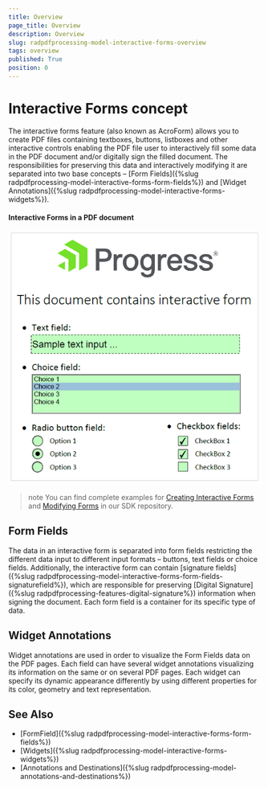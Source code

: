 ```yaml
---
title: Overview 
page_title: Overview  
description: Overview  
slug: radpdfprocessing-model-interactive-forms-overview 
tags: overview 
published: True
position: 0
---
```


# Interactive Forms concept

The interactive forms feature (also known as AcroForm) allows you to create PDF files containing textboxes, buttons, listboxes and other interactive controls enabling the PDF file user to interactively fill some data in the PDF document and/or digitally sign the filled document. The responsibilities for preserving this data and interactively modifying it are separated into two base concepts – [Form Fields]({%slug radpdfprocessing-model-interactive-forms-form-fields%}) and [Widget Annotations]({%slug radpdfprocessing-model-interactive-forms-widgets%}).

#### Interactive Forms in a PDF document
![Interactive forms in a PDF document](images/InteractiveForms_0.png)

>note You can find complete examples for [Creating Interactive Forms](https://github.com/telerik/document-processing-sdk/tree/master/PdfProcessing/CreateInteractiveForms) and [Modifying Forms](https://github.com/telerik/document-processing-sdk/tree/master/PdfProcessing/ModifyForms) in our SDK repository.

## Form Fields

The data in an interactive form is separated into form fields restricting the different data input to different input formats – buttons, text fields or choice fields. Additionally, the interactive form can contain [signature fields]({%slug radpdfprocessing-model-interactive-forms-form-fields-signaturefield%}), which are responsible for preserving [Digital Signature]({%slug radpdfprocessing-features-digital-signature%}) information when signing the document. Each form field is a container for its specific type of data.


## Widget Annotations

Widget annotations are used in order to visualize the Form Fields data on the PDF pages. Each field can have several widget annotations visualizing its information on the same or on several PDF pages. Each widget can specify its dynamic appearance differently by using different properties for its color, geometry and text representation. 

## See Also

* [FormField]({%slug radpdfprocessing-model-interactive-forms-form-fields%})
* [Widgets]({%slug radpdfprocessing-model-interactive-forms-widgets%})
* [Annotations and Destinations]({%slug radpdfprocessing-model-annotations-and-destinations%})
